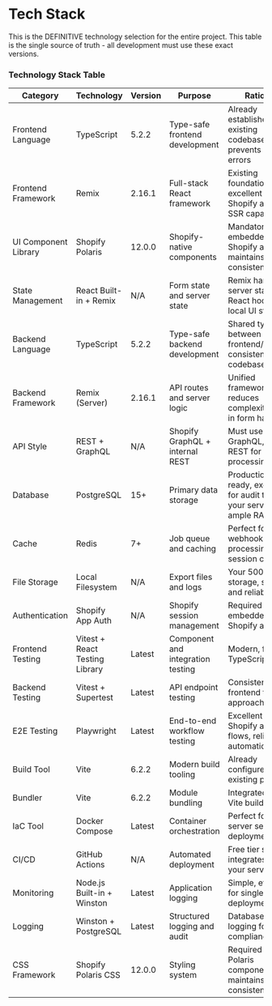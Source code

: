 # Tech Stack

This is the DEFINITIVE technology selection for the entire project. This table is the single source of truth - all development must use these exact versions.

### Technology Stack Table

| Category | Technology | Version | Purpose | Rationale |
|----------|------------|---------|---------|-----------|
| Frontend Language | TypeScript | 5.2.2 | Type-safe frontend development | Already established in existing codebase, prevents runtime errors |
| Frontend Framework | Remix | 2.16.1 | Full-stack React framework | Existing foundation, excellent for Shopify apps with SSR capabilities |
| UI Component Library | Shopify Polaris | 12.0.0 | Shopify-native components | Mandatory for embedded Shopify apps, maintains design consistency |
| State Management | React Built-in + Remix | N/A | Form state and server state | Remix handles server state, React hooks for local UI state |
| Backend Language | TypeScript | 5.2.2 | Type-safe backend development | Shared types between frontend/backend, consistent codebase |
| Backend Framework | Remix (Server) | 2.16.1 | API routes and server logic | Unified framework reduces complexity, built-in form handling |
| API Style | REST + GraphQL | N/A | Shopify GraphQL + internal REST | Must use Shopify GraphQL, internal REST for webhook processing |
| Database | PostgreSQL | 15+ | Primary data storage | Production-ready, excellent for audit trails, your server has ample RAM |
| Cache | Redis | 7+ | Job queue and caching | Perfect for webhook job processing, session caching |
| File Storage | Local Filesystem | N/A | Export files and logs | Your 500GB storage, simple and reliable |
| Authentication | Shopify App Auth | N/A | Shopify session management | Required for embedded Shopify apps |
| Frontend Testing | Vitest + React Testing Library | Latest | Component and integration testing | Modern, fast, TypeScript-native |
| Backend Testing | Vitest + Supertest | Latest | API endpoint testing | Consistent with frontend testing approach |
| E2E Testing | Playwright | Latest | End-to-end workflow testing | Excellent for Shopify app flows, reliable automation |
| Build Tool | Vite | 6.2.2 | Modern build tooling | Already configured in existing project |
| Bundler | Vite | 6.2.2 | Module bundling | Integrated with Vite build tool |
| IaC Tool | Docker Compose | Latest | Container orchestration | Perfect for your server setup, easy deployment |
| CI/CD | GitHub Actions | N/A | Automated deployment | Free tier suitable, integrates with your server |
| Monitoring | Node.js Built-in + Winston | Latest | Application logging | Simple, effective for single-server deployment |
| Logging | Winston + PostgreSQL | Latest | Structured logging and audit | Database-backed logging for audit compliance |
| CSS Framework | Shopify Polaris CSS | 12.0.0 | Styling system | Required for Polaris components, maintains consistency |
